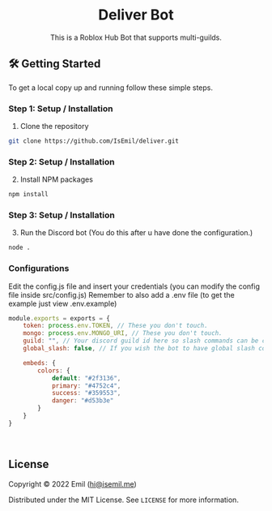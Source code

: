 <!-- Title -->
<h1 align="center">Deliver Bot</h1>
  <p align="center">
    This is a Roblox Hub Bot that supports multi-guilds.
    <br />
</h1>

<!-- Getting Started -->

## 🛠 Getting Started

To get a local copy up and running follow these simple steps.
<br/>

<!-- Installation -->

### **Step 1:** Setup / Installation

1. Clone the repository

```sh
git clone https://github.com/IsEmil/deliver.git
```

### **Step 2:** Setup / Installation

2. Install NPM packages

```sh
npm install
```

### **Step 3:** Setup / Installation

3. Run the Discord bot (You do this after u have done the configuration.)

```sh
node .
```

### Configurations

Edit the config.js file and insert your credentials (you can modify the config file inside src/config.js)
Remember to also add a .env file (to get the example just view .env.example)

```js
module.exports = exports = {
    token: process.env.TOKEN, // These you don't touch.
    mongo: process.env.MONGO_URI, // These you don't touch.
    guild: "", // Your discord guild id here so slash commands can be created.
    global_slash: false, // If you wish the bot to have global slash commands across multiple guilds

    embeds: {
        colors: {
            default: "#2f3136",
            primary: "#4752c4",
            success: "#359553",
            danger: "#d53b3e"
        }
    }
}
```

<br/>

<!-- License -->
## License

Copyright © 2022 Emil (hi@isemil.me)

Distributed under the MIT License. See `LICENSE` for more information.

